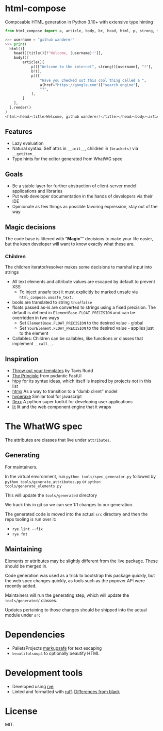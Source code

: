 # html-compose

Composable HTML generation in Python 3.10+ with extensive type hinting

```python
from html_compose import a, article, body, br, head, html, p, strong, title

>>> username = "github wanderer"
>>> print(
  html()[
    head()[title()[f"Welcome, {username}!"]],
    body()[
        article()[
            p()["Welcome to the internet", strong()[username], "!"],
            br(),
            p()[
                "Have you checked out this cool thing called a ",
                a(href="https://google.com")["search engine"],
                "?",
            ],
        ]
    ],
  ].render()
)
<html><head><title>Welcome, github wanderer!</title></head><body><article><p>Welcome to the internet<strong>github wanderer</strong>!</p><br /><p>Have you checked out this cool thing called a <a href="https://google.com">search engine</a>?</p></article></body></html>
```

## Features

- Lazy evaluation
- Natural syntax: Self attrs in `__init__`, children in `[brackets]` via `__getitem__`
- Type hints for the editor generated from WhatWG spec

## Goals

- Be a stable layer for further abstraction of client-server model applications and libraries
- Put web developer documentation in the hands of developers via their IDE
- Opinionate as few things as possible favoring expression, stay out of the way

## Magic decisions

The code base is littered with "**Magic**"" decisions to make your life easier, but the keen developer will want to know exactly what these are.

### Children

The children iterator/resolver makes some decisions to marshal input into strings
- All text elements and attribute values are escaped by default to prevent XSS
  - To inject unsafe text it must explicitly be marked unsafe via `html_compose.unsafe_text`.
- bools are translated to string `true`/`false`
- floats passed as-is are converted to strings using a fixed precision. The default is defined in `ElementBase.FLOAT_PRECISION` and can be overridden in two ways
  - Set `ElementBase.FLOAT_PRECISION` to the desired value - global
  - Set `YourElement.FLOAT_PRECISION` to the desired value - applies just to the element
- Callables: Children can be callables, like functions or classes that implement `__call__`.

## Inspiration

- [Throw out your templates](https://github.com/tavisrudd/throw_out_your_templates) by Tavis Rudd
- [The Principle](https://github.com/pydantic/FastUI?tab=readme-ov-file#the-principle-long-version) from pydantic FastUI
- [htpy](https://github.com/pelme/htpy) for its syntax ideas, which itself is inspired by projects not in this list
- [htmx](https://htmx.org/) As a way to transition to a "dumb client" model
- [hyperaxe](https://github.com/ungoldman/hyperaxe) Similar tool for javascript
- [flexx](https://github.com/flexxui/flexx) A python super toolkit for developing user applications
- [lit](https://lit.dev/) lit and the web component engine that it wraps

# The WhatWG spec

The attributes are classes that live under `attributes`.

## Generating

For maintainers.

In the virtual environment, run `python tools/spec_generator.py` followed by `python tools/generate_attributes.py` or `python tools/generate_elements.py`

This will update the `tools/generated` directory

We track this in git so we can see 1:1 changes to our generation.

The generated code is moved into the actual `src` directory and then the repo tooling is run over it:

- `rye lint --fix`
- `rye fmt`

## Maintaining

Elements or attributes may be slightly different from the live package. These should be merged in.

Code generation was used as a trick to bootstrap this package quickly, but the web spec changes quickly, as tools such as the popover API were recently added.

Maintainers will run the generating step, which will update the `tools/generated/` classes.

Updates pertaining to those changes should be shipped into the actual module under `src`

# Dependencies

- PalletsProjects [markupsafe](https://github.com/pallets/markupsafe/) for text escaping
- `beautifulsoup4` to optionally beautify HTML

# Development tools

- Developed using [rye](https://rye.astral.sh/)
- Linted and formatted with [ruff](https://docs.astral.sh/ruff/). [Differences from black](https://docs.astral.sh/ruff/formatter/black/)

# License

MIT.
